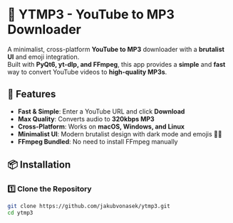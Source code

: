 # 🎵 YTMP3 - YouTube to MP3 Downloader

A minimalist, cross-platform **YouTube to MP3** downloader with a **brutalist UI** and emoji integration.  
Built with **PyQt6, yt-dlp, and FFmpeg**, this app provides a **simple** and **fast** way to convert YouTube videos to **high-quality MP3s**.

## 🚀 Features
- **Fast & Simple**: Enter a YouTube URL and click **Download**
- **Max Quality**: Converts audio to **320kbps MP3**
- **Cross-Platform**: Works on **macOS, Windows, and Linux**
- **Minimalist UI**: Modern brutalist design with dark mode and emojis 🎵🔥
- **FFmpeg Bundled**: No need to install FFmpeg manually

## 📦 Installation
### **1️⃣ Clone the Repository**
```bash
git clone https://github.com/jakubvonasek/ytmp3.git
cd ytmp3
